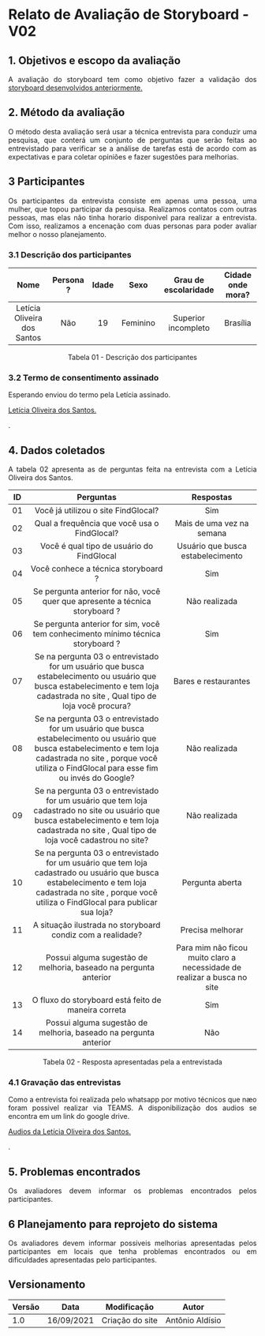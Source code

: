 # Relato de Avaliação de Storyboard - V02

## 1. Objetivos e escopo da avaliação

<p align = "justify">
A avaliação do storyboard tem como objetivo fazer a validação dos <a href = "/2021.1-FindGlocal/Design/nivel1/Storyboard/Storyboard/">  storyboard desenvolvidos anteriormente.</a>
</p>

## 2. Método da avaliação
<p align = "justify">O método desta avaliação será usar a técnica entrevista para conduzir uma pesquisa, que conterá um conjunto de perguntas que serão feitas ao entrevistado para verificar se a análise de tarefas está de acordo com as expectativas e para coletar opiniões e fazer sugestões para melhorias.
</p>

## 3 Participantes
<p align = "justify">Os participantes da entrevista consiste em apenas uma pessoa, uma mulher, que topou participar da pesquisa. Realizamos contatos com outras pessoas, mas elas não tinha horario disponivel para realizar a entrevista. Com isso, realizamos a encenação com duas personas para poder avaliar melhor o nosso planejamento.
</p>

### 3.1 Descrição dos participantes 

<center>

| Nome| Persona ? | Idade | Sexo | Grau de escolaridade | Cidade onde mora? |
| :--:| :--:| :--:| :--:| :--:| :--:| 
| Letícia Oliveira dos Santos | Não | 19 | Feminino| Superior incompleto| Brasília |


<figcaption> Tabela 01 - Descrição dos participantes  </figcaption>

</center>

### 3.2 Termo de consentimento assinado
<p align = "justify"> Esperando enviou do termo pela Letícia assinado. </p>
<p align = "justify"> <a href = "/2021.1-FindGlocal/TermosDeConsentimentos/.pdf"> Letícia Oliveira dos Santos. </a> </p>.


## 4. Dados coletados
<p align = "justify">A tabela 02 apresenta as  de perguntas feita na entrevista com a Letícia Oliveira dos Santos.
</p>
<center>

|ID|Perguntas |Respostas | 
|:--:|:--:|:--:|
|01| Você já utilizou o site FindGlocal?|Sim |
|02| Qual a frequência que você usa o FindGlocal?| Mais de uma vez na semana  |
|03| Você é qual tipo de usuário do FindGlocal|  Usuário que busca estabelecimento  |
|04| Você conhece a técnica storyboard ?| Sim   |
|05| Se pergunta anterior for não, você quer que apresente a técnica storyboard ? | Não realizada  |
|06| Se pergunta anterior for sim, você tem conhecimento mínimo técnica storyboard ?| Sim |
|07| Se na pergunta 03 o entrevistado for um usuário que busca estabelecimento ou usuário que busca estabelecimento e tem loja cadastrada no site , Qual tipo de loja você procura? | Bares e restaurantes |
|08| Se na pergunta 03 o entrevistado for um usuário que busca estabelecimento ou usuário que busca estabelecimento e tem loja cadastrada no site , porque você utiliza o FindGlocal para esse fim ou invés do Google? | Não realizada  |
|09| Se na pergunta 03 o entrevistado for um usuário que tem loja cadastrado no site ou usuário que busca estabelecimento e tem loja cadastrada no site , Qual tipo de loja você cadastrou no site? | Não realizada  |
|10| Se na pergunta 03 o entrevistado for um usuário que tem loja cadastrado  ou usuário que busca estabelecimento e tem loja cadastrada no site , porque você utiliza o FindGlocal para publicar sua loja? | Pergunta aberta |
|11| A situação ilustrada no storyboard condiz com a realidade?| Precisa melhorar |
|12| Possui alguma sugestão de melhoria, baseado na pergunta anterior| Para mim não ficou muito claro a necessidade de realizar a busca no site|
|13| O fluxo do storyboard está feito de maneira correta| Sim |
|14| Possui alguma sugestão de melhoria, baseado na pergunta anterior| Não|

<figcaption> Tabela 02 - Resposta apresentadas pela a entrevistada </figcaption>

</center>


### 4.1 Gravação das entrevistas
<p align = "justify"> Como a entrevista foi realizada pelo whatsapp por motivo técnicos que næo foram possivel realizar via TEAMS. A disponibilização dos audios se encontra em um link do google drive.
</p>
<p align = "justify"> <a href = "https://drive.google.com/drive/folders/15oD8d8mFP-iOZJ0HNGI2jyIVvQolDKKl?usp=sharing"> Audios da Letícia Oliveira dos Santos. </a> </p>.



## 5. Problemas encontrados
<p align = "justify">Os avaliadores devem informar os problemas encontrados pelos participantes.
</p>

## 6 Planejamento para reprojeto do sistema
<p align = "justify">Os avaliadores devem informar possiveis melhorias apresentadas pelos participantes em locais que tenha problemas encontrados ou em dificuldades apresentadas pelo participantes.
</p>


## Versionamento
<center>

| Versão | Data | Modificação | Autor |
|--|--|--|--|
| 1.0 |16/09/2021 | Criação do site | Antônio Aldísio |


</center>
